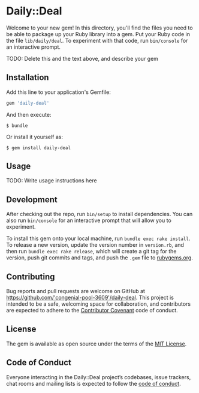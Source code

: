 # Daily::Deal

Welcome to your new gem! In this directory, you'll find the files you need to be able to package up your Ruby library into a gem. Put your Ruby code in the file `lib/daily/deal`. To experiment with that code, run `bin/console` for an interactive prompt.

TODO: Delete this and the text above, and describe your gem

## Installation

Add this line to your application's Gemfile:

```ruby
gem 'daily-deal'
```

And then execute:

    $ bundle

Or install it yourself as:

    $ gem install daily-deal

## Usage

TODO: Write usage instructions here

## Development

After checking out the repo, run `bin/setup` to install dependencies. You can also run `bin/console` for an interactive prompt that will allow you to experiment.

To install this gem onto your local machine, run `bundle exec rake install`. To release a new version, update the version number in `version.rb`, and then run `bundle exec rake release`, which will create a git tag for the version, push git commits and tags, and push the `.gem` file to [rubygems.org](https://rubygems.org).

## Contributing

Bug reports and pull requests are welcome on GitHub at https://github.com/'congenial-pool-3609'/daily-deal. This project is intended to be a safe, welcoming space for collaboration, and contributors are expected to adhere to the [Contributor Covenant](http://contributor-covenant.org) code of conduct.

## License

The gem is available as open source under the terms of the [MIT License](https://opensource.org/licenses/MIT).

## Code of Conduct

Everyone interacting in the Daily::Deal project’s codebases, issue trackers, chat rooms and mailing lists is expected to follow the [code of conduct](https://github.com/'congenial-pool-3609'/daily-deal/blob/master/CODE_OF_CONDUCT.md).
